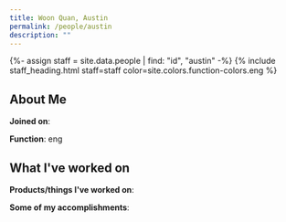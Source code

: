 ```yaml
---
title: Woon Quan, Austin
permalink: /people/austin
description: ""
---
```


{%- assign staff = site.data.people | find: "id", "austin" -%}
{% include staff_heading.html staff=staff color=site.colors.function-colors.eng %}

## About Me

**Joined on**: 

**Function**: eng

## What I've worked on

**Products/things I've worked on**:


**Some of my accomplishments**:

